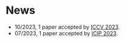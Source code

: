 # News
- 10/2023, 1 paper accepted by [ICCV 2023](https://openaccess.thecvf.com/content/ICCV2023/html/Xu_Efficient_Joint_Optimization_of_Layer-Adaptive_Weight_Pruning_in_Deep_Neural_ICCV_2023_paper.html).
- 07/2023, 1 paper accepted by [ICIP 2023](https://ieeexplore.ieee.org/document/10222371/).

